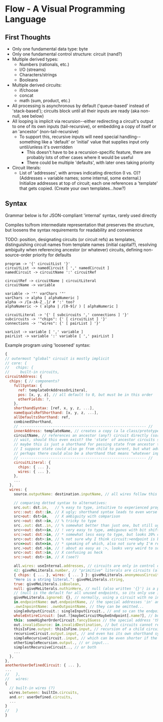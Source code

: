 # Flow - A Visual Programming Language

## First Thoughts

- Only one fundamental data type: byte
- Only one fundamental control structure: circuit (nand?)
- Multiple derived types:
  - Numbers (rationals, etc.)
  - I/O (streams)
  - Characters/strings
  - Booleans
- Multiple derived circuits:
  - if/choose
  - concat
  - math (sum, product, etc.)
- All processing is asynchronous by default ('queue-based' instead of 'stack-based'); circuits block until all their inputs are ready (aka non-null, see below)
- All looping is implicit via recursion--either redirecting a circuit's output to one of its own inputs (tail-recursive), or embedding a copy of itself or an 'ancestor' (non-tail-recursive)
  - To support this, recursive inputs will need special handling--something like a 'default' or 'initial' value that supplies input only until/unless it's overridden
    - This doesn't have to be a recursion-specific feature, there are probably lots of other cases where it would be useful
    - There could be multiple 'defaults', with later ones taking priority
- Circuit literals:
  - List of 'addresses', with arrows indicating direction (I vs. O)? (Addresses = variable names; some internal, some external.) Initialize addresses at top of circuit; each one references a 'template' that gets copied. (Create your own templates...how?)

## Syntax

Grammar below is for JSON-compliant 'internal' syntax, rarely used directly

Compiles to/from intermediate representation that preserves the structure,
but loosens the syntax requirements for readability and convenience

TODO: position, designating circuits (or circuit refs) as templates, distinguishing circuit names from template names (initial capital?), resolving ambiguity when referencing ancestor (or whatever) circuits, defining non-source-order priority for defaults

```text
program -> '{' circuitList '}'
circuitList -> namedCircuit [ ',' namedCircuit ]
namedCircuit -> circuitName ':' circuitRef

circuitRef -> circuitName | circuitLiteral
circuitName -> variable

variable -> '"' varChars '"'
varChars -> alpha [ alphaNumeric ]
alpha -> /[a-zA-Z_.]/ # ':' too?
alphaNumeric -> ( alpha | /[0-9]/ ) [ alphaNumeric ]

circuitLiteral -> '{' [ subcircuits ',' connections ] '}'
subcircuits -> '"chips": {' [ circuitList ] '}'
connections -> '"wires": {' [ pairList ] '}'

varList -> variable [ ',' variable ]
pairList -> variable ':' variable [ ',' pairList ]
```

Example program using 'loosened' syntax:

```javascript
{
// outermost "global" circuit is mostly implicit
// core: {
//   chips: {
//     built-in circuits,
circuitAddress: {
  chips: { // components?
    fullSyntax: {
      ref: templateOrAddressOrLiteral,
      pos: [x, y, z], // all default to 0, but must be in this order
      otherFields: ?,
    },
    shorthandSyntax: [ref, x, y, z, ...],
    nameEqualsRefShorthand: [x, y, z, ...],
    allDefaultsShorthand: ref,
    combinedShorthand,
    // ---------------------------------------------------------- //
    innerAddress: templateName, // creates a copy (a la class/prototype)
    circuitName, // references an ancestor (any?) circuit directly (sort of like an import; implies possible recursion)
    // wait, should this even exist? the 'state' of ancestor circuits should be unmodifiable, since they've already run (and if you need that state, you should simply pass it to the child circuit as input), and if you do change the state, it's now a copy and not a 'direct' reference
    // maybe this is just a shorthand for passing state from ancestor to child, without having to create a bunch of intermediary endpoints?
    // I suppose state could also go from child to parent, but what advantage would that have over a template?
    // perhaps there could also be a shorthand that means "whatever input such-and-such circuit got the last time it ran, give so-and-so circuit that same input as defaults"?
    // ---------------------------------------------------------- //
    circuitLiteral: {
      chips: { ... },
      wires: { ... },
    },
    ...
  },
  wires: {
    source.outputName: destination.inputName, // all wires follow this general form

    // comparing dotted syntax to alternatives:
    src.out: dst.in,   // % easy to type, intuitive to experienced programmers, but the shorthands are difficult to read at a glance; might be better for disambiguating ancrefs
    src::out: dst::in, // X ugly; shorthand syntax leads to even worse ugliness (`src::: ::in`, `::out: ::in`, `crt::::`, etc.)
    src>out: dst>in,   // X ambiguity with comparison
    src->out: dst->in, // % tricky to type
    src..out: dst..in, // % somewhat better than just one, but still ugly
    src>>out: dst>>in, // ! very easy to type, ambiguous with bit shift operator (but that will be moot if there are none), recursive shorthand looks a bit ugly (crt>>>>in, crt>>out>>, crt>>>>)
    src:>out: dst:>in, // * somewhat less easy to type, but looks 20% cooler, esp. for recursive shorthand (crt:>:>in, crt:>out:>, crt:>:>) (src:>:>: :>in)
    src>:out: dst>:in, // % not sure why I think circuit:>endpoint is better than circuit>:endpoint, but I do (maybe 'cause it looks more like an arrow?)
    src=>out: dst=>in, // * speaking of which, also not sure why I'm resisting the obvious. Just to be different? Tricky to type, but not for *me*, and it clearly hasn't hurt other languages.
    src.>out: dst.>in, // ! about as easy as :>, looks very weird to someone used to traditional operators, possible ambiguity with comparison
    src>:out: dst:>in, // X confusing as heck
    src:>out: dst>:in, // X (see?)

    all.wires: useInternal.addresses, // circuits are only in control of wires inside themselves, not to other circuits
    42: giveMeLiterals.number, // "primitive" literals are circuits (all singletons, at least in theory) that output themselves and have no inupts...
    { chips: { ... }, wires: { ... } }: giveMeLiterals.anonymousCircuit // although non-primitives can also output themselves!
    "Here is a string literal.": giveMeLiterals.string,
    true: giveMeLiterals.isBoolean,
    null: giveMeLiterals.nuthinHere, // null (also written '{}') is a primitive representing the empty circuit: it has no endpoints, so its only output is itself
    // (null is the default for all unused endpoints, so its only use in wires is for explicitly overriding another source/destination)
    giveMeLiterals.ignored: {}, // normally, using a circuit with no in-points as a destination is an error, but null is an exception (it ignores all input)
    in.endpointName: out.endpointName, // the special addresses 'in' and 'out' define (and reference) the circuit's own endpoints
    .ownInpointName: .ownOutpointName, // they can be omitted...
    singleOutputCircuit.: singleInputCircuit., // and so can the endpoints of circuits with only one input/output...
    wholeEntireCircuit: [out.?]maybeCircuitMaybeEndpoint[.name?], // but the separator is not optional (as a source, it takes the entire circuit as input; as a destination, it may be ambiguous)
    this: someHigherOrderCircuit.fancyIGuess // the special address 'this' can be used to pass the circuit itself to an endpoint...
    out.invalidSource: in.invalidDestination, // but circuits cannot recurse on themselves explicitly (that would be defining wires outside the circuit)
    thisIsFine.output: thisIsFine.input, // recursion of a child circuit is allowed, of course...
    recursiveCircuit.output.input, // and even has its own shorthand syntax...
    simpleRecursiveCircuit..input, // which can be even shorter if the circuit only has one output...
    otherSimpleRecursion.output., // or input...
    simplestRecursiveCircuit.., // or both
    ...
  },
},
anotherUserDefinedCircuit: { ... },
...
//   },
//   wires:
{
  // built-in wires (?)
  wires.between: builtIn.circuits,
  and.or: userDefined.circuits,
  ...
}
//   }
}
```
